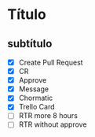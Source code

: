 # Título
## subtítulo
- [x] Create Pull Request
- [x] CR
- [x] Approve
- [x] Message
- [x] Chormatic
- [x] Trello Card
- [ ] RTR more 8 hours
- [ ] RTR without approve
